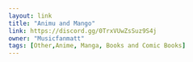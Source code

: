 ```yaml
---
layout: link
title: "Animu and Mango"
link: https://discord.gg/0TrxVUwZsSuz9S4j
owner: "Musicfanmatt"
tags: [Other,Anime, Manga, Books and Comic Books]
---
```

